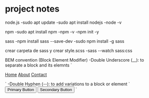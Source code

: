 # project notes

node.js
-sudo apt update
-sudo apt install nodejs
-node -v

npm
-sudo apt install npm
-npm -v
-npm init -y

sass
-npm install sass --save-dev
-sudo npm install -g sass

crear carpeta de sass y crear style.scss
-sass --watch sass:css

BEM convention (Block Element Modifier)
-Double Underscore (__): to separate a block and its elemnts `<nav class="nav">
    <a class="nav__link" href="#">Home</a>
    <a class="nav__link" href="#">About</a>
    <a class="nav__link" href="#">Contact</a>
</nav>
`
-Double Hyphen (--): to add variations to a block or element `<button class="button button--primary">Primary Button</button>
<button class="button button--secondary">Secondary Button</button>
`

